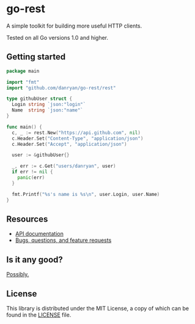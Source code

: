 # go-rest

A simple toolkit for building more useful HTTP clients.

Tested on all Go versions 1.0 and higher.

## Getting started

```go
package main

import "fmt"
import "github.com/danryan/go-rest/rest"

type githubUser struct {
  Login string `json:"login"`
  Name  string `json:"name"`
}

func main() {
  c, _ := rest.New("https://api.github.com", nil)
  c.Header.Set("Content-Type", "application/json")
  c.Header.Set("Accept", "application/json")

  user := &githubUser{}

  _, err := c.Get("users/danryan", user)
  if err != nil {
    panic(err)
  }

  fmt.Printf("%s's name is %s\n", user.Login, user.Name)
}

```

## Resources

* [API documentation](http://godoc.org/github.com/danryan/go-rest/rest)
* [Bugs, questions, and feature requests](https://github.com/danryan/go-rest/issues)

## Is it any good?

[Possibly.](http://news.ycombinator.com/item?id=3067434)

## License

This library is distributed under the MIT License, a copy of which can be found in the [LICENSE](LICENSE) file.
